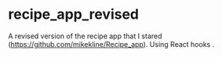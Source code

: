 # recipe_app_revised

A revised version of the recipe app that I stared (https://github.com/mikekline/Recipe_app). Using React hooks .
